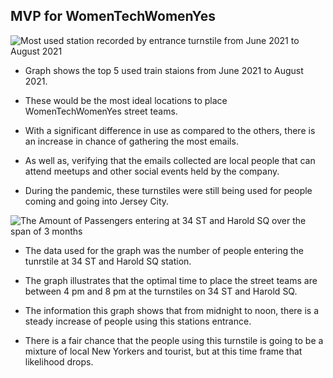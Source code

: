 ## MVP for WomenTechWomenYes


![Most used station recorded by entrance turnstile from June 2021 to August 2021](https://github.com/Silver-Swan/WomanTechWomen-Project/blob/master/WTWY%20Project/images1/Most%20Used%20Station%20by%20number%20of%20passengers%20entered.png)

- Graph shows the top 5 used train staions from June 2021 to August 2021.

- These would be the most ideal locations to place WomenTechWomenYes street teams.

- With a significant difference in use as compared to the others, there is an increase in chance of gathering the most emails.

- As well as, verifying that the emails collected are local people that can attend meetups and other social events held by the company. 

- During the pandemic, these turnstiles were still being used for people coming and going into Jersey City.

![The Amount of Passengers entering at 34 ST and Harold SQ over the span of 3 months](https://github.com/Silver-Swan/WomanTechWomen-Project/blob/master/WTWY%20Project/images1/Number%20of%20passangers%20entering%20at%2034%20ST%20and%20Harold%20SQ%20station%20in%20the%20span%20of%203%20months.png)

- The data used for the graph was the number of people entering the tunrstile at 34 ST and Harold SQ station. 

- The graph illustrates that the optimal time to place the street teams are between 4 pm and 8 pm at the turnstiles on 34 ST and Harold SQ. 

- The information this graph shows that from midnight to noon, there is a steady increase of people using this stations entrance.

- There is a fair chance that the people using this turnstile is going to be a mixture of local New Yorkers and tourist, but at this time frame that likelihood drops. 
